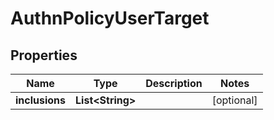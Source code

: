 # AuthnPolicyUserTarget

## Properties
Name | Type | Description | Notes
------------ | ------------- | ------------- | -------------
**inclusions** | **List&lt;String&gt;** |  |  [optional]

